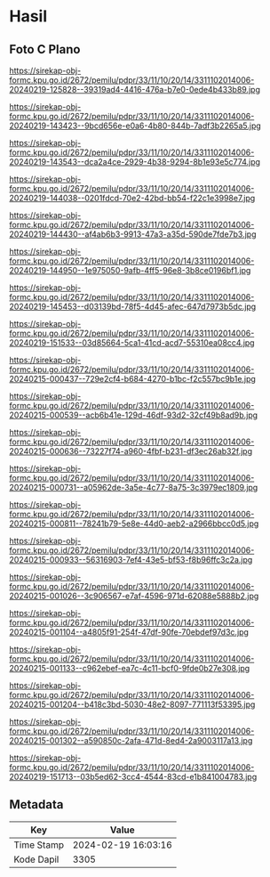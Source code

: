 # Hasil

## Foto C Plano

https://sirekap-obj-formc.kpu.go.id/2672/pemilu/pdpr/33/11/10/20/14/3311102014006-20240219-125828--39319ad4-4416-476a-b7e0-0ede4b433b89.jpg

https://sirekap-obj-formc.kpu.go.id/2672/pemilu/pdpr/33/11/10/20/14/3311102014006-20240219-143423--9bcd656e-e0a6-4b80-844b-7adf3b2265a5.jpg

https://sirekap-obj-formc.kpu.go.id/2672/pemilu/pdpr/33/11/10/20/14/3311102014006-20240219-143543--dca2a4ce-2929-4b38-9294-8b1e93e5c774.jpg

https://sirekap-obj-formc.kpu.go.id/2672/pemilu/pdpr/33/11/10/20/14/3311102014006-20240219-144038--0201fdcd-70e2-42bd-bb54-f22c1e3998e7.jpg

https://sirekap-obj-formc.kpu.go.id/2672/pemilu/pdpr/33/11/10/20/14/3311102014006-20240219-144430--af4ab6b3-9913-47a3-a35d-590de7fde7b3.jpg

https://sirekap-obj-formc.kpu.go.id/2672/pemilu/pdpr/33/11/10/20/14/3311102014006-20240219-144950--1e975050-9afb-4ff5-96e8-3b8ce0196bf1.jpg

https://sirekap-obj-formc.kpu.go.id/2672/pemilu/pdpr/33/11/10/20/14/3311102014006-20240219-145453--d03139bd-78f5-4d45-afec-647d7973b5dc.jpg

https://sirekap-obj-formc.kpu.go.id/2672/pemilu/pdpr/33/11/10/20/14/3311102014006-20240219-151533--03d85664-5ca1-41cd-acd7-55310ea08cc4.jpg

https://sirekap-obj-formc.kpu.go.id/2672/pemilu/pdpr/33/11/10/20/14/3311102014006-20240215-000437--729e2cf4-b684-4270-b1bc-f2c557bc9b1e.jpg

https://sirekap-obj-formc.kpu.go.id/2672/pemilu/pdpr/33/11/10/20/14/3311102014006-20240215-000539--acb6b41e-129d-46df-93d2-32cf49b8ad9b.jpg

https://sirekap-obj-formc.kpu.go.id/2672/pemilu/pdpr/33/11/10/20/14/3311102014006-20240215-000636--73227f74-a960-4fbf-b231-df3ec26ab32f.jpg

https://sirekap-obj-formc.kpu.go.id/2672/pemilu/pdpr/33/11/10/20/14/3311102014006-20240215-000731--a05962de-3a5e-4c77-8a75-3c3979ec1809.jpg

https://sirekap-obj-formc.kpu.go.id/2672/pemilu/pdpr/33/11/10/20/14/3311102014006-20240215-000811--78241b79-5e8e-44d0-aeb2-a2966bbcc0d5.jpg

https://sirekap-obj-formc.kpu.go.id/2672/pemilu/pdpr/33/11/10/20/14/3311102014006-20240215-000933--56316903-7ef4-43e5-bf53-f8b96ffc3c2a.jpg

https://sirekap-obj-formc.kpu.go.id/2672/pemilu/pdpr/33/11/10/20/14/3311102014006-20240215-001026--3c906567-e7af-4596-971d-62088e5888b2.jpg

https://sirekap-obj-formc.kpu.go.id/2672/pemilu/pdpr/33/11/10/20/14/3311102014006-20240215-001104--a4805f91-254f-47df-90fe-70ebdef97d3c.jpg

https://sirekap-obj-formc.kpu.go.id/2672/pemilu/pdpr/33/11/10/20/14/3311102014006-20240215-001133--c962ebef-ea7c-4c11-bcf0-9fde0b27e308.jpg

https://sirekap-obj-formc.kpu.go.id/2672/pemilu/pdpr/33/11/10/20/14/3311102014006-20240215-001204--b418c3bd-5030-48e2-8097-771113f53395.jpg

https://sirekap-obj-formc.kpu.go.id/2672/pemilu/pdpr/33/11/10/20/14/3311102014006-20240215-001302--a590850c-2afa-471d-8ed4-2a9003117a13.jpg

https://sirekap-obj-formc.kpu.go.id/2672/pemilu/pdpr/33/11/10/20/14/3311102014006-20240219-151713--03b5ed62-3cc4-4544-83cd-e1b841004783.jpg


## Metadata

| Key        | Value               |
| ---------- | ------------------- |
| Time Stamp | 2024-02-19 16:03:16 |
| Kode Dapil | 3305                |



